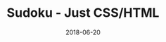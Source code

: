 ---
title: 'Sudoku - Just CSS/HTML'
description: 'Complete a sudoku puzzle without Javascript or server-side interaction.'
gametype: 'hard'
gameid: 77
date: 2018-06-20
tags: []
draft: false
type: 'games'
num19: [{'idx':1,'arr1':[1,2,3,4,5,6,7,8,9],'arr2':[1,2,3,4,5,6,7,8,9]},{'idx':2,'arr1':[1,2,3,4,5,6,7,8,9],'arr2':[1,2,3,4,5,6,7,8,9]},{'idx':3,'arr1':[1,2,3,4,5,6,7,8,9],'arr2':[1,2,3,4,5,6,7,8,9]},{'idx':4,'arr1':[1,2,3,4,5,6,7,8,9],'arr2':[1,2,3,4,5,6,7,8,9]},{'idx':5,'arr1':[1,2,3,4,5,6,7,8,9],'arr2':[1,2,3,4,5,6,7,8,9]},{'idx':6,'arr1':[1,2,3,4,5,6,7,8,9],'arr2':[1,2,3,4,5,6,7,8,9]},{'idx':7,'arr1':[1,2,3,4,5,6,7,8,9],'arr2':[1,2,3,4,5,6,7,8,9]},{'idx':8,'arr1':[1,2,3,4,5,6,7,8,9],'arr2':[1,2,3,4,5,6,7,8,9]},{'idx':9,'arr1':[1,2,3,4,5,6,7,8,9],'arr2':[1,2,3,4,5,6,7,8,9]}]
puzzle: [[0, 4, 0, 0, 6, 0, 0, 0, 8], [7, 0, 0, 0, 2, 0, 0, 0, 0], [0, 6, 3, 0, 0, 0, 0, 9, 0], [0, 0, 0, 0, 5, 2, 9, 7, 0], [0, 0, 0, 0, 0, 0, 5, 2, 1], [0, 0, 0, 0, 1, 4, 3, 8, 0], [0, 7, 5, 0, 0, 0, 0, 6, 0], [1, 0, 0, 0, 9, 0, 0, 0, 0], [0, 8, 0, 0, 4, 0, 0, 0, 3]]
layout: 'sudokucssstatic'
---